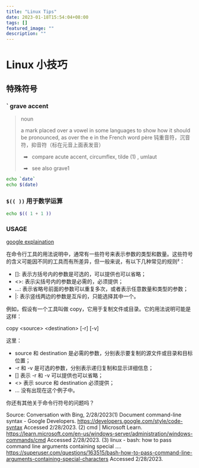 ```yaml
---
title: "Linux Tips"
date: 2023-01-18T15:54:04+08:00
tags: []
featured_image: ""
description: ""
---
```

<!-- https://github.com/DavidAnson/markdownlint/issues/199 -->
# Linux 小技巧

## 特殊符号

### ` grave accent

> noun
>
> a mark placed over a vowel in some languages to show how it should be pronounced, as over the e in the French word père 钝重音符，沉音符，抑音符（标在元音上面表发音）
>
> ➡  compare acute accent, circumflex, tilde (1) , umlaut
>
> ➡  see also grave1

```sh
echo `date`
echo $(date)
```

### `$(( ))` 用于数学运算

```sh
echo $(( 1 + 1 ))
```

### USAGE

[google explaination](https://developers.google.com/style/code-syntax)

在命令行工具的用法说明中，通常有一些符号来表示参数的类型和数量。这些符号的含义可能因不同的工具而有所差异，但一般来说，有以下几种常见的规则²：

- []: 表示方括号内的参数是可选的，可以提供也可以省略；
- <>: 表示尖括号内的参数是必需的，必须提供；
- ...: 表示省略号前面的参数可以重复多次，或者表示任意数量和类型的参数；
- |: 表示竖线两边的参数是互斥的，只能选择其中一个。

例如，假设有一个工具叫做 copy，它用于复制文件或目录。它的用法说明可能是这样：

copy \<source> \<destination> [-r] [-v]

这里：

- source 和 destination 是必需的参数，分别表示要复制的源文件或目录和目标位置；
- -r 和 -v 是可选的参数，分别表示递归复制和显示详细信息；
- [] 表示 -r 和 -v 可以提供也可以省略；
- <> 表示 source 和 destination 必须提供；
- ... 没有出现在这个例子中。

你还有其他关于命令行符号的问题吗？

Source: Conversation with Bing, 2/28/2023(1) Document command-line syntax - Google Developers. https://developers.google.com/style/code-syntax Accessed 2/28/2023.
(2) cmd | Microsoft Learn. https://learn.microsoft.com/en-us/windows-server/administration/windows-commands/cmd Accessed 2/28/2023.
(3) linux - bash: how to pass command line arguments containing special .... https://superuser.com/questions/163515/bash-how-to-pass-command-line-arguments-containing-special-characters Accessed 2/28/2023.
